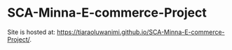 # SCA-Minna-E-commerce-Project
Site is hosted at: https://tiaraoluwanimi.github.io/SCA-Minna-E-commerce-Project/.
